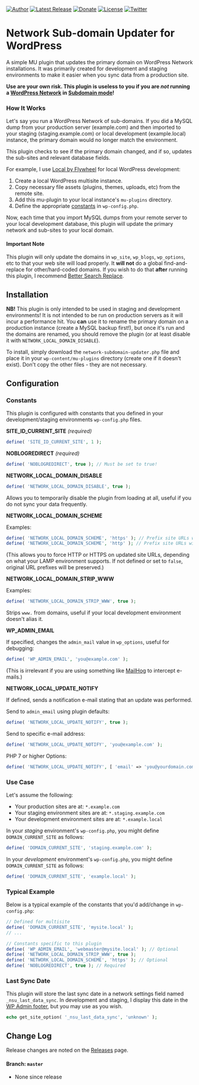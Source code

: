 [![Author](https://img.shields.io/badge/author-Daniel%20M.%20Hendricks-lightgrey.svg?colorB=9900cc )](https://www.danhendricks.com)
[![Latest Release](https://img.shields.io/github/release/dmhendricks/wordpress-network-subdomain-updater-plugin.svg)](https://github.com/dmhendricks/wordpress-network-subdomain-updater-plugin/releases)
[![Donate](https://img.shields.io/badge/Donate-PayPal-green.svg)](https://paypal.me/danielhendricks)
[![License](https://img.shields.io/badge/license-GPLv2-yellow.svg)](https://raw.githubusercontent.com/dmhendricks/wordpress-network-subdomain-updater-plugin/master/LICENSE)
[![Twitter](https://img.shields.io/twitter/url/https/github.com/dmhendricks/wordpress-network-subdomain-updater-plugin.svg?style=social)](https://twitter.com/danielhendricks)

# Network Sub-domain Updater for WordPress

A simple MU plugin that updates the primary domain on WordPress Network installations. It was primarily created for development and staging environments to make it easier when you sync data from a production site.

**Use are your own risk. This plugin is useless to you if you are *not* running a [WordPress Network](https://codex.wordpress.org/Create_A_Network) in [Subdomain mode](https://codex.wordpress.org/Create_A_Network#Installing_a_Network)!**

### How It Works

Let's say you run a WordPress Network of sub-domains. If you did a MySQL dump from your production server (example.com) and then imported to your staging (staging.example.com) or local development (example.local) instance, the primary domain would no longer match the environment.

This plugin checks to see if the primary domain changed, and if so, updates the sub-sites and relevant database fields.

For example, I use [Local by Flywheel](https://local.getflywheel.com/) for local WordPress development:

1. Create a local WordPress multisite instance.
2. Copy necessary file assets (plugins, themes, uploads, etc) from the remote site.
3. Add this mu-plugin to your local instance's `mu-plugins` directory.
4. Define the appropriate [constants](https://github.com/dmhendricks/wordpress-network-subdomain-updater-plugin#configuration) in `wp-config.php`.

Now, each time that you import MySQL dumps from your remote server to your local development database, this plugin will update the primary network and sub-sites to your local domain.

#### Important Note

This plugin will only update the domains in `wp_site`, `wp_blogs`, `wp_options`, etc to that your web site will load properly. It **will not** do a global find-and-replace for other/hard-coded domains. If you wish to do that **after** running this plugin, I recommend [Better Search Replace](https://wordpress.org/plugins/better-search-replace/).

## Installation

**NB!** This plugin is only intended to be used in staging and development environments! It is not intended to be run on production servers as it will incur a performance hit. You **can** use it to rename the primary domain on a production instance (create a MySQL backup first!), but once it's run and the domains are renamed, you should remove the plugin (or at least disable it with `NETWORK_LOCAL_DOMAIN_DISABLE`).

To install, simply download the `network-subdomain-updater.php` file and place it in your `wp-content/mu-plugins` directory (create one if it doesn't exist). Don't copy the other files - they are not necessary.

## Configuration

### Constants

This plugin is configured with constants that you defined in your development/staging environments `wp-config.php` files.

**SITE_ID_CURRENT_SITE** *(required)*

```php
define( 'SITE_ID_CURRENT_SITE', 1 );
```

**NOBLOGREDIRECT** *(required)*

```php
define( 'NOBLOGREDIRECT', true ); // Must be set to true!
```

**NETWORK_LOCAL_DOMAIN_DISABLE**

```php
define( 'NETWORK_LOCAL_DOMAIN_DISABLE', true );
```

Allows you to temporarily disable the plugin from loading at all, useful if you do not sync your data frequently.

**NETWORK_LOCAL_DOMAIN_SCHEME**

Examples:
```php
define( 'NETWORK_LOCAL_DOMAIN_SCHEME', 'https' ); // Prefix site URLs with: https
define( 'NETWORK_LOCAL_DOMAIN_SCHEME', 'http' ); // Prefix site URLs with: http
```

(This allows you to force HTTP or HTTPS on updated site URLs, depending on what your LAMP environment supports. If not defined or set to `false`, original URL prefixes will be preserved.)

**NETWORK_LOCAL_DOMAIN_STRIP_WWW**

Examples:
```php
define( 'NETWORK_LOCAL_DOMAIN_STRIP_WWW', true );
```

Strips `www.` from domains, useful if your local development environment doesn't alias it.

**WP_ADMIN_EMAIL**

If specified, changes the `admin_mail` value in `wp_options`, useful for debugging:
```php
define( 'WP_ADMIN_EMAIL', 'you@example.com' );
```

(This is irrelevant if you are using something like [MailHog](https://github.com/mailhog/MailHog) to intercept e-mails.)

**NETWORK_LOCAL_UPDATE_NOTIFY**

If defined, sends a notification e-mail stating that an update was performed.

Send to `admin_email` using plugin defaults:
```php
define( 'NETWORK_LOCAL_UPDATE_NOTIFY', true );
```

Send to specific e-mail address:
```php
define( 'NETWORK_LOCAL_UPDATE_NOTIFY', 'you@example.com' );
```

PHP 7 or higher Options:
```php
define( 'NETWORK_LOCAL_UPDATE_NOTIFY', [ 'email' => 'you@yourdomain.com', 'subject' => 'Site sync!', 'message' => 'This space intentionally left blank.' ] );
```

### Use Case

Let's assume the following:

- Your production sites are at: `*.example.com`
- Your staging environment sites are at: `*.staging.example.com`
- Your development environment sites are at: `*.example.local`

In your *staging* environment's `wp-config.php`, you might define `DOMAIN_CURRENT_SITE` as follows:
```php
define( 'DOMAIN_CURRENT_SITE', 'staging.example.com' );
```

In your *development* environment's `wp-config.php`, you might define `DOMAIN_CURRENT_SITE` as follows:
```php
define( 'DOMAIN_CURRENT_SITE', 'example.local' );
```

### Typical Example

Below is a typical example of the constants that you'd add/change in `wp-config.php`:

```php
// Defined for multisite
define( 'DOMAIN_CURRENT_SITE', 'mysite.local' );
// ...

// Constants specific to this plugin
define( 'WP_ADMIN_EMAIL', 'webmaster@mysite.local' ); // Optional
define( 'NETWORK_LOCAL_DOMAIN_STRIP_WWW', true );
define( 'NETWORK_LOCAL_DOMAIN_SCHEME', 'https' ); // Optional
define( 'NOBLOGREDIRECT', true ); // Required
```

### Last Sync Date

This plugin will store the last sync date in a network settings field named `_nsu_last_data_sync`. In development and staging, I display this date in the [WP Admin footer](https://web-design-weekly.com/snippets/modify-footer-text-in-wordpress-admin-area/), but you may use as you wish.

```php
echo get_site_option( '_nsu_last_data_sync', 'unknown' );
```

## Change Log

Release changes are noted on the [Releases](https://github.com/dmhendricks/wordpress-network-subdomain-updater-plugin/releases) page.

#### Branch: `master`

* None since release